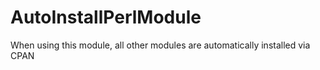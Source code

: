 # AutoInstallPerlModule
When using this module, all other modules are automatically installed via CPAN
